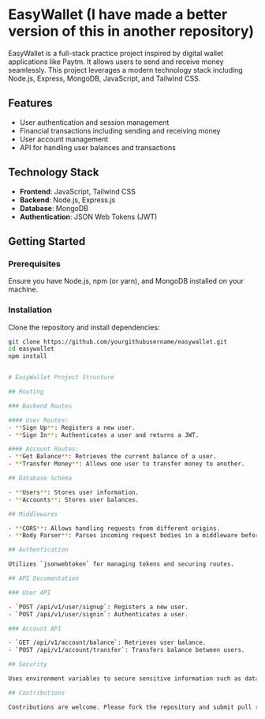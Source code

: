 
# EasyWallet (I have made a better version of this in another repository)

EasyWallet is a full-stack practice project inspired by digital wallet applications like Paytm. It allows users to send and receive money seamlessly. This project leverages a modern technology stack including Node.js, Express, MongoDB, JavaScript, and Tailwind CSS.

## Features

- User authentication and session management
- Financial transactions including sending and receiving money
- User account management
- API for handling user balances and transactions

## Technology Stack

- **Frontend**: JavaScript, Tailwind CSS
- **Backend**: Node.js, Express.js
- **Database**: MongoDB
- **Authentication**: JSON Web Tokens (JWT)

## Getting Started

### Prerequisites

Ensure you have Node.js, npm (or yarn), and MongoDB installed on your machine.

### Installation

Clone the repository and install dependencies:

```bash
git clone https://github.com/yourgithubusername/easywallet.git
cd easywallet
npm install


# EasyWallet Project Structure

## Routing

### Backend Routes

#### User Routes:
- **Sign Up**: Registers a new user.
- **Sign In**: Authenticates a user and returns a JWT.

#### Account Routes:
- **Get Balance**: Retrieves the current balance of a user.
- **Transfer Money**: Allows one user to transfer money to another.

## Database Schema

- **Users**: Stores user information.
- **Accounts**: Stores user balances.

## Middlewares

- **CORS**: Allows handling requests from different origins.
- **Body Parser**: Parses incoming request bodies in a middleware before handlers.

## Authentication

Utilizes `jsonwebtoken` for managing tokens and securing routes.

## API Documentation

### User API

- `POST /api/v1/user/signup`: Registers a new user.
- `POST /api/v1/user/signin`: Authenticates a user.

### Account API

- `GET /api/v1/account/balance`: Retrieves user balance.
- `POST /api/v1/account/transfer`: Transfers balance between users.

## Security

Uses environment variables to secure sensitive information such as database URI and JWT secrets.

## Contributions

Contributions are welcome. Please fork the repository and submit pull requests to the main branch.
